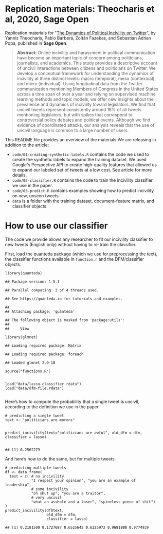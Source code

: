 # Replication materials: Theocharis et al, 2020, Sage Open

Replication materials for "[The Dynamics of Political Incivility on Twitter](https://journals.sagepub.com/doi/full/10.1177/2158244020919447)", by Yannis Theocharis, Pablo Barberá, Zoltán Fazekas, and Sebastian Adrian Popa, published in __Sage Open__.

> __Abstract:__
> Online incivility and harassment in political communication have become an important topic of concern among politicians, journalists, and academics. This study provides a descriptive account of uncivil interactions between citizens and politicians on Twitter. We develop a conceptual framework for understanding the dynamics of incivility at three distinct levels: macro (temporal), meso (contextual), and micro (individual). Using longitudinal data from the Twitter communication mentioning Members of Congress in the United States across a time span of over a year and relying on supervised machine learning methods and topic models, we offer new insights about the prevalence and dynamics of incivility toward legislators. We find that uncivil tweets represent consistently around 18% of all tweets mentioning legislators, but with spikes that correspond to controversial policy debates and political events. Although we find evidence of coordinated attacks, our analysis reveals that the use of uncivil language is common to a large number of users.


This README file provides an overview of the materials We are releasing in addition to the article:

- `code/01-creating-synthetic-labels.R` contains the code we used to create the synthetic labels to expand the training dataset. We used Google's Perspective API to create high-quality features that allowed us to expand our labeled set of tweets at a low cost. See article for more details.
- `code/02-classifier.R` contains the code to train the incivility classifier we use in the paper.
- `code/03-predict.R` contains examples showing how to predict incivility on new, unseen tweets.
- `data` is a folder with the training dataset, document-feature matrix, and classifier objects.


# How to use our classifier

The code we provide allows any researcher to fit our incivility classifier to new tweets (English only) without having to re-train the classifier.

<p>First, load the quanteda package (which we use for preprocessing the text), the classifier functions available in <code>function.r</code> and the DFM/classifier objects.</p>
<pre class="r"><code>library(quanteda)</code></pre>
<pre><code>## Package version: 1.5.1</code></pre>
<pre><code>## Parallel computing: 2 of 4 threads used.</code></pre>
<pre><code>## See https://quanteda.io for tutorials and examples.</code></pre>
<pre><code>## 
## Attaching package: &#39;quanteda&#39;</code></pre>
<pre><code>## The following object is masked from &#39;package:utils&#39;:
## 
##     View</code></pre>
<pre class="r"><code>library(glmnet)</code></pre>
<pre><code>## Loading required package: Matrix</code></pre>
<pre><code>## Loading required package: foreach</code></pre>
<pre><code>## Loaded glmnet 2.0-18</code></pre>
<pre class="r"><code>source(&quot;functions.R&quot;)

load(&quot;data/lasso-classifier.rdata&quot;)
load(&quot;data/dfm-file.rdata&quot;)</code></pre>
<p>Here’s how to compute the probability that a single tweet is uncivil, according to the definition we use in the paper.</p>
<pre class="r"><code># predicting a single tweet
text &lt;- &quot;politicians are morons&quot;

predict_incivility(text=&quot;politicians are awful&quot;, old_dfm = dfm, classifier = lasso)</code></pre>
<pre><code>## [1] 0.2562279</code></pre>
<p>And here’s how to do the same, but for multiple tweets.</p>
<pre class="r"><code># predicting multiple tweets
df &lt;- data.frame(
  text = c( # no incivility
            &quot;I respect your opinion&quot;, &quot;you are an example of leadership&quot;,
            # some incivility
            &quot;oh shut up&quot;, &quot;you are a traitor&quot;,
            # very uncivil
            &quot;what an asshole and a loser&quot;, &quot;spineless piece of shit&quot;)
)
predict_incivility(df$text, 
                   old_dfm = dfm,
                   classifier = lasso)</code></pre>
<pre><code>## [1] 0.2181500 0.1727687 0.6525642 0.6325972 0.9681808 0.9774939</code></pre>



